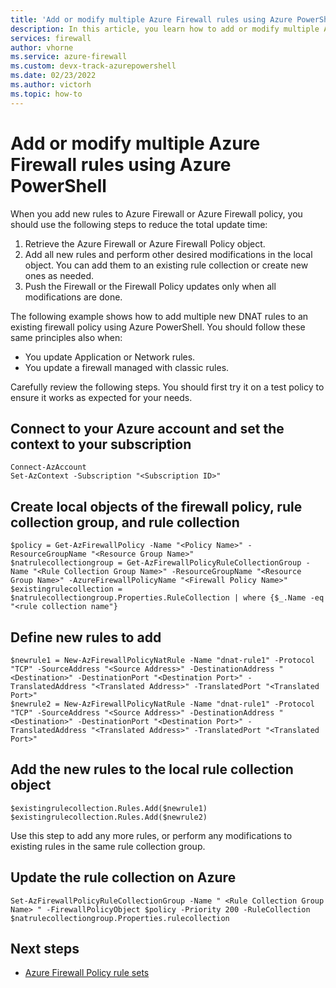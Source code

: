 ```yaml
---
title: 'Add or modify multiple Azure Firewall rules using Azure PowerShell'
description: In this article, you learn how to add or modify multiple Azure Firewall rules using the Azure PowerShell. 
services: firewall
author: vhorne
ms.service: azure-firewall
ms.custom: devx-track-azurepowershell
ms.date: 02/23/2022
ms.author: victorh
ms.topic: how-to
---
```


# Add or modify multiple Azure Firewall rules using Azure PowerShell

When you add new rules to Azure Firewall or Azure Firewall policy, you should use the following steps to reduce the total update time:

1. Retrieve the Azure Firewall or Azure Firewall Policy object.
1. Add all new rules and perform other desired modifications in the local object. You can add them to an existing rule collection or create new ones as needed.
1. Push the Firewall or the Firewall Policy updates only when all modifications are done.

The following example shows how to add multiple new DNAT rules to an existing firewall policy using Azure PowerShell. You should follow these same principles also when:

- You update Application or Network rules.
- You update a firewall managed with classic rules.

Carefully review the following steps. You should first try it on a test policy to ensure it works as expected for your needs.

## Connect to your Azure account and set the context to your subscription

```azurepowershell
Connect-AzAccount
Set-AzContext -Subscription "<Subscription ID>"

```

## Create local objects of the firewall policy, rule collection group, and rule collection

```azurepowershell
$policy = Get-AzFirewallPolicy -Name "<Policy Name>" -ResourceGroupName "<Resource Group Name>"
$natrulecollectiongroup = Get-AzFirewallPolicyRuleCollectionGroup -Name "<Rule Collection Group Name>" -ResourceGroupName "<Resource Group Name>" -AzureFirewallPolicyName "<Firewall Policy Name>"
$existingrulecollection = $natrulecollectiongroup.Properties.RuleCollection | where {$_.Name -eq "<rule collection name"}
```

## Define new rules to add

```azurepowershell
$newrule1 = New-AzFirewallPolicyNatRule -Name "dnat-rule1" -Protocol "TCP" -SourceAddress "<Source Address>" -DestinationAddress "<Destination>" -DestinationPort "<Destination Port>" -TranslatedAddress "<Translated Address>" -TranslatedPort "<Translated Port>"
$newrule2 = New-AzFirewallPolicyNatRule -Name "dnat-rule1" -Protocol "TCP" -SourceAddress "<Source Address>" -DestinationAddress "<Destination>" -DestinationPort "<Destination Port>" -TranslatedAddress "<Translated Address>" -TranslatedPort "<Translated Port>"
```

## Add the new rules to the local rule collection object

```azurepowershell
$existingrulecollection.Rules.Add($newrule1)
$existingrulecollection.Rules.Add($newrule2)
```

Use this step to add any more rules, or perform any modifications to existing rules in the same rule collection group.

## Update the rule collection on Azure

```azurepowershell
Set-AzFirewallPolicyRuleCollectionGroup -Name " <Rule Collection Group Name> " -FirewallPolicyObject $policy -Priority 200 -RuleCollection $natrulecollectiongroup.Properties.rulecollection
```

## Next steps

- [Azure Firewall Policy rule sets](policy-rule-sets.md)
